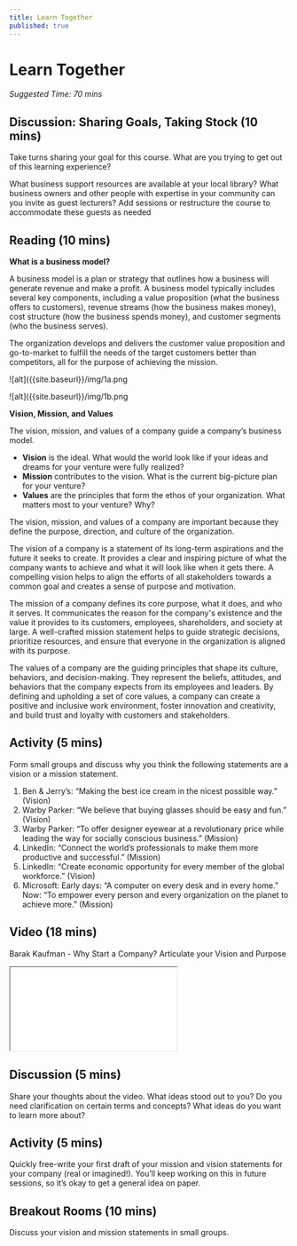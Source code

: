 ```yaml
---
title: Learn Together
published: true
---
```


# Learn Together 
*Suggested Time: 70 mins*


## Discussion: Sharing Goals, Taking Stock (10 mins) 

Take turns sharing your goal for this course. What are you trying to get out of this learning experience?

What business support resources are available at your local library? What business owners and other people with expertise in your community can you invite as guest lecturers? Add sessions or restructure the course to accommodate these guests as needed

## Reading (10 mins) 

**What is a business model?**

A business model is a plan or strategy that outlines how a business will generate revenue and make a profit. A business model typically includes several key components, including a value proposition (what the business offers to customers), revenue streams (how the business makes money), cost structure (how the business spends money), and customer segments (who the business serves).

The organization develops and delivers the customer value proposition and go-to-market to fulfill the needs of the target customers better than competitors, all for the purpose of achieving the mission.

![alt]({{site.baseurl}}/img/1a.png

![alt]({{site.baseurl}}/img/1b.png

**Vision, Mission, and Values**

The vision, mission, and values of a company guide a company’s business model. 

* **Vision** is the ideal. What would the world look like if your ideas and dreams for your venture were fully realized?
* **Mission** contributes to the vision. What is the current big-picture plan for your venture? 
* **Values** are the principles that form the ethos of your organization. What matters most to your venture? Why?

The vision, mission, and values of a company are important because they define the purpose, direction, and culture of the organization.

The vision of a company is a statement of its long-term aspirations and the future it seeks to create. It provides a clear and inspiring picture of what the company wants to achieve and what it will look like when it gets there. A compelling vision helps to align the efforts of all stakeholders towards a common goal and creates a sense of purpose and motivation.

The mission of a company defines its core purpose, what it does, and who it serves. It communicates the reason for the company's existence and the value it provides to its customers, employees, shareholders, and society at large. A well-crafted mission statement helps to guide strategic decisions, prioritize resources, and ensure that everyone in the organization is aligned with its purpose.

The values of a company are the guiding principles that shape its culture, behaviors, and decision-making. They represent the beliefs, attitudes, and behaviors that the company expects from its employees and leaders. By defining and upholding a set of core values, a company can create a positive and inclusive work environment, foster innovation and creativity, and build trust and loyalty with customers and stakeholders.

## Activity (5 mins) 

Form small groups and discuss why you think the following statements are a vision or a mission statement.

1. Ben & Jerry’s: “Making the best ice cream in the nicest possible way.” (Vision)
2. Warby Parker: “We believe that buying glasses should be easy and fun.” (Vision)
3. Warby Parker: “To offer designer eyewear at a revolutionary price while leading the way for socially conscious business.” (Mission)
4. LinkedIn: “Connect the world’s professionals to make them more productive and successful.” (Mission)
5. LinkedIn: “Create economic opportunity for every member of the global workforce.” (Vision)
6. Microsoft: Early days: “A computer on every desk and in every home.” Now: “To empower every person and every organization on the planet to achieve more.” (Mission)

## Video (18 mins) 

Barak Kaufman - Why Start a Company? Articulate your Vision and Purpose

<div class="embed-responsive embed-responsive-16by9">
  <iframe class="embed-responsive-item" src="[https://www.youtube.com/embed/dQw4w9WgXcQ](https://drive.google.com/drive/u/0/folders/1U_msSPWssOYop1Kn7PPwMTdszBBvAoKp)" allowfullscreen></iframe>
</div>

## Discussion (5 mins) 

Share your thoughts about the video. What ideas stood out to you? Do you need clarification on certain terms and concepts? What ideas do you want to learn more about? 

## Activity (5 mins) 

Quickly free-write your first draft of your mission and vision statements for your company (real or imagined!). You’ll keep working on this in future sessions, so it’s okay to get a general idea on paper.

## Breakout Rooms (10 mins) 

Discuss your vision and mission statements in small groups. 
